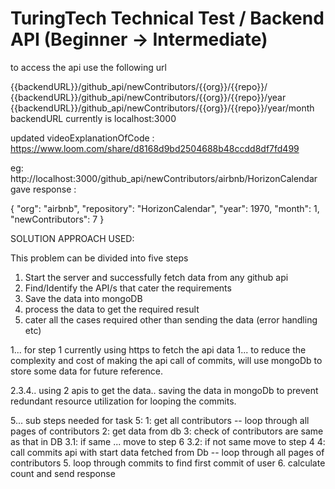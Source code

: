 # TuringTech Technical Test / Backend API (Beginner -> Intermediate)

to access the api use the following url

{{backendURL}}/github_api/newContributors/{{org}}/{{repo}}/
{{backendURL}}/github_api/newContributors/{{org}}/{{repo}}/year
{{backendURL}}/github_api/newContributors/{{org}}/{{repo}}/year/month
backendURL currently is localhost:3000

updated videoExplanationOfCode : https://www.loom.com/share/d8168d9bd2504688b48ccdd8df7fd499

eg: http://localhost:3000/github_api/newContributors/airbnb/HorizonCalendar 
gave response :

{
    "org": "airbnb",
    "repository": "HorizonCalendar",
    "year": 1970,
    "month": 1,
    "newContributors": 7
}


SOLUTION APPROACH USED:

This problem can be divided into five steps

1. Start the server and successfully fetch data from any github api
2. Find/Identify the API/s that cater the requirements
3. Save the data into mongoDB
4. process the data to get the required result 
5. cater all the cases required other than sending the data (error handling etc)

1... for step 1 currently using https to fetch the api data
1... to reduce the complexity and cost of making the api call of commits, will use mongoDb to store some data for future reference.

2.3.4.. using 2 apis to get the data.. saving the data in mongoDb to prevent redundant resource utilization for looping the commits.

5... sub steps needed for task 5:
1: get all contributors -- loop through all pages of contributors 
2: get data from db
3: check of contributors are same as that in DB
3.1: if same ... move to step 6
3.2: if not same move to step 4
4: call commits api with start data fetched from Db -- loop through all pages of contributors 
5. loop through commits to find first commit of user
6. calculate count and send response








